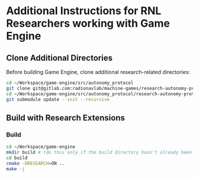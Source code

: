 # Additional Instructions for RNL Researchers working with Game Engine

## Clone Additional Directories
Before building Game Engine, clone additional research-related directories:
```bash
cd ~/Workspace/game-engine/src/autonomy_protocol
git clone git@gitlab.com:radionavlab/machine-games/research-autonomy-protocols.git
cd ~/Workspace/game-engine/src/autonomy_protocol/research-autonomy-protocols
git submodule update --init --recursive
```

## Build with Research Extensions
### Build
```bash
cd ~/Workspace/game-engine
mkdir build # (do this only if the build directory hasn't already been created)
cd build
cmake -DRESEARCH=ON ..
make -j
```
